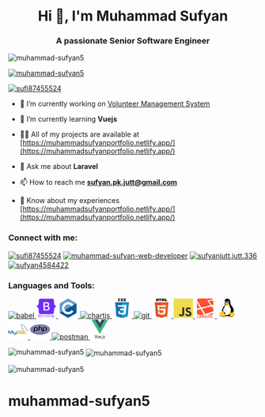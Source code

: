 <h1 align="center">Hi 👋, I'm Muhammad Sufyan</h1>
<h3 align="center">A passionate Senior Software Engineer</h3>

<p align="left"> <img src="https://komarev.com/ghpvc/?username=muhammad-sufyan5&label=Profile%20views&color=0e75b6&style=flat" alt="muhammad-sufyan5" /> </p>

<p align="left"> <a href="https://github.com/ryo-ma/github-profile-trophy"><img src="https://github-profile-trophy.vercel.app/?username=muhammad-sufyan5" alt="muhammad-sufyan5" /></a> </p>

<p align="left"> <a href="https://twitter.com/sufi87455524" target="blank"><img src="https://img.shields.io/twitter/follow/sufi87455524?logo=twitter&style=for-the-badge" alt="sufi87455524" /></a> </p>

- 🔭 I’m currently working on [Volunteer Management System](https://volunteer.viewdemo.live/)

- 🌱 I’m currently learning **Vuejs**

- 👨‍💻 All of my projects are available at [https://muhammadsufyanportfolio.netlify.app/](https://muhammadsufyanportfolio.netlify.app/)

- 💬 Ask me about **Laravel**

- 📫 How to reach me **sufyan.pk.jutt@gmail.com**

- 📄 Know about my experiences [https://muhammadsufyanportfolio.netlify.app/](https://muhammadsufyanportfolio.netlify.app/)

<h3 align="left">Connect with me:</h3>
<p align="left">
<a href="https://twitter.com/sufi87455524" target="blank"><img align="center" src="https://raw.githubusercontent.com/rahuldkjain/github-profile-readme-generator/master/src/images/icons/Social/twitter.svg" alt="sufi87455524" height="30" width="40" /></a>
<a href="https://linkedin.com/in/muhammad-sufyan-web-developer" target="blank"><img align="center" src="https://raw.githubusercontent.com/rahuldkjain/github-profile-readme-generator/master/src/images/icons/Social/linked-in-alt.svg" alt="muhammad-sufyan-web-developer" height="30" width="40" /></a>
<a href="https://fb.com/sufyanjutt.jutt.336" target="blank"><img align="center" src="https://raw.githubusercontent.com/rahuldkjain/github-profile-readme-generator/master/src/images/icons/Social/facebook.svg" alt="sufyanjutt.jutt.336" height="30" width="40" /></a>
<a href="https://instagram.com/sufyan4584422" target="blank"><img align="center" src="https://raw.githubusercontent.com/rahuldkjain/github-profile-readme-generator/master/src/images/icons/Social/instagram.svg" alt="sufyan4584422" height="30" width="40" /></a>
</p>

<h3 align="left">Languages and Tools:</h3>
<p align="left"> <a href="https://babeljs.io/" target="_blank" rel="noreferrer"> <img src="https://www.vectorlogo.zone/logos/babeljs/babeljs-icon.svg" alt="babel" width="40" height="40"/> </a> <a href="https://getbootstrap.com" target="_blank" rel="noreferrer"> <img src="https://raw.githubusercontent.com/devicons/devicon/master/icons/bootstrap/bootstrap-plain-wordmark.svg" alt="bootstrap" width="40" height="40"/> </a> <a href="https://www.cprogramming.com/" target="_blank" rel="noreferrer"> <img src="https://raw.githubusercontent.com/devicons/devicon/master/icons/c/c-original.svg" alt="c" width="40" height="40"/> </a> <a href="https://www.chartjs.org" target="_blank" rel="noreferrer"> <img src="https://www.chartjs.org/media/logo-title.svg" alt="chartjs" width="40" height="40"/> </a> <a href="https://www.w3schools.com/css/" target="_blank" rel="noreferrer"> <img src="https://raw.githubusercontent.com/devicons/devicon/master/icons/css3/css3-original-wordmark.svg" alt="css3" width="40" height="40"/> </a> <a href="https://git-scm.com/" target="_blank" rel="noreferrer"> <img src="https://www.vectorlogo.zone/logos/git-scm/git-scm-icon.svg" alt="git" width="40" height="40"/> </a> <a href="https://www.w3.org/html/" target="_blank" rel="noreferrer"> <img src="https://raw.githubusercontent.com/devicons/devicon/master/icons/html5/html5-original-wordmark.svg" alt="html5" width="40" height="40"/> </a> <a href="https://developer.mozilla.org/en-US/docs/Web/JavaScript" target="_blank" rel="noreferrer"> <img src="https://raw.githubusercontent.com/devicons/devicon/master/icons/javascript/javascript-original.svg" alt="javascript" width="40" height="40"/> </a> <a href="https://laravel.com/" target="_blank" rel="noreferrer"> <img src="https://raw.githubusercontent.com/devicons/devicon/master/icons/laravel/laravel-plain-wordmark.svg" alt="laravel" width="40" height="40"/> </a> <a href="https://www.linux.org/" target="_blank" rel="noreferrer"> <img src="https://raw.githubusercontent.com/devicons/devicon/master/icons/linux/linux-original.svg" alt="linux" width="40" height="40"/> </a> <a href="https://www.mysql.com/" target="_blank" rel="noreferrer"> <img src="https://raw.githubusercontent.com/devicons/devicon/master/icons/mysql/mysql-original-wordmark.svg" alt="mysql" width="40" height="40"/> </a> <a href="https://www.php.net" target="_blank" rel="noreferrer"> <img src="https://raw.githubusercontent.com/devicons/devicon/master/icons/php/php-original.svg" alt="php" width="40" height="40"/> </a> <a href="https://postman.com" target="_blank" rel="noreferrer"> <img src="https://www.vectorlogo.zone/logos/getpostman/getpostman-icon.svg" alt="postman" width="40" height="40"/> </a> <a href="https://vuejs.org/" target="_blank" rel="noreferrer"> <img src="https://raw.githubusercontent.com/devicons/devicon/master/icons/vuejs/vuejs-original-wordmark.svg" alt="vuejs" width="40" height="40"/> </a> </p>

<p><img align="left" src="https://github-readme-stats.vercel.app/api/top-langs?username=muhammad-sufyan5&show_icons=true&locale=en&layout=compact" alt="muhammad-sufyan5" /></p>

<p>&nbsp;<img align="center" src="https://github-readme-stats.vercel.app/api?username=muhammad-sufyan5&show_icons=true&locale=en" alt="muhammad-sufyan5" /></p>

<p><img align="center" src="https://github-readme-streak-stats.herokuapp.com/?user=muhammad-sufyan5&" alt="muhammad-sufyan5" /></p>

# muhammad-sufyan5
